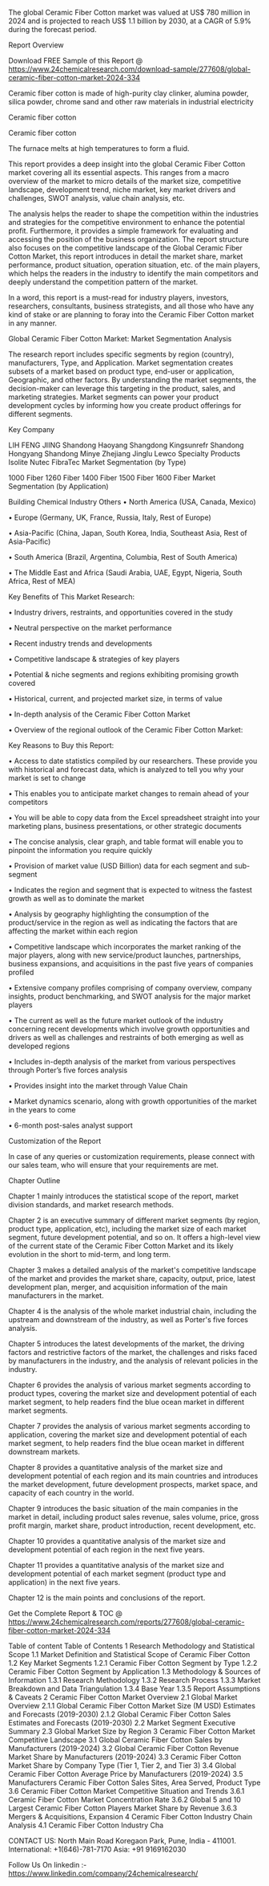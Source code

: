 The global Ceramic Fiber Cotton market was valued at US$ 780 million in 2024 and is projected to reach US$ 1.1 billion by 2030, at a CAGR of 5.9% during the forecast period.

Report Overview

Download FREE Sample of this Report @ https://www.24chemicalresearch.com/download-sample/277608/global-ceramic-fiber-cotton-market-2024-334

Ceramic fiber cotton is made of high-purity clay clinker, alumina powder, silica powder, chrome sand and other raw materials in industrial electricity

Ceramic fiber cotton

Ceramic fiber cotton

The furnace melts at high temperatures to form a fluid.

This report provides a deep insight into the global Ceramic Fiber Cotton market covering all its essential aspects. This ranges from a macro overview of the market to micro details of the market size, competitive landscape, development trend, niche market, key market drivers and challenges, SWOT analysis, value chain analysis, etc.

The analysis helps the reader to shape the competition within the industries and strategies for the competitive environment to enhance the potential profit. Furthermore, it provides a simple framework for evaluating and accessing the position of the business organization. The report structure also focuses on the competitive landscape of the Global Ceramic Fiber Cotton Market, this report introduces in detail the market share, market performance, product situation, operation situation, etc. of the main players, which helps the readers in the industry to identify the main competitors and deeply understand the competition pattern of the market.

In a word, this report is a must-read for industry players, investors, researchers, consultants, business strategists, and all those who have any kind of stake or are planning to foray into the Ceramic Fiber Cotton market in any manner.

Global Ceramic Fiber Cotton Market: Market Segmentation Analysis

The research report includes specific segments by region (country), manufacturers, Type, and Application. Market segmentation creates subsets of a market based on product type, end-user or application, Geographic, and other factors. By understanding the market segments, the decision-maker can leverage this targeting in the product, sales, and marketing strategies. Market segments can power your product development cycles by informing how you create product offerings for different segments.

Key Company

LIH FENG JIING
Shandong Haoyang
Shangdong Kingsunrefr
Shandong Hongyang
Shandong Minye
Zhejiang Jinglu
Lewco Specialty Products
Isolite
Nutec FibraTec
Market Segmentation (by Type)

1000 Fiber
1260 Fiber
1400 Fiber
1500 Fiber
1600 Fiber
Market Segmentation (by Application)

Building
Chemical Industry
Others
• North America (USA, Canada, Mexico)

• Europe (Germany, UK, France, Russia, Italy, Rest of Europe)

• Asia-Pacific (China, Japan, South Korea, India, Southeast Asia, Rest of Asia-Pacific)

• South America (Brazil, Argentina, Columbia, Rest of South America)

• The Middle East and Africa (Saudi Arabia, UAE, Egypt, Nigeria, South Africa, Rest of MEA)

Key Benefits of This Market Research:

• Industry drivers, restraints, and opportunities covered in the study

• Neutral perspective on the market performance

• Recent industry trends and developments

• Competitive landscape & strategies of key players

• Potential & niche segments and regions exhibiting promising growth covered

• Historical, current, and projected market size, in terms of value

• In-depth analysis of the Ceramic Fiber Cotton Market

• Overview of the regional outlook of the Ceramic Fiber Cotton Market:

Key Reasons to Buy this Report:

• Access to date statistics compiled by our researchers. These provide you with historical and forecast data, which is analyzed to tell you why your market is set to change

• This enables you to anticipate market changes to remain ahead of your competitors

• You will be able to copy data from the Excel spreadsheet straight into your marketing plans, business presentations, or other strategic documents

• The concise analysis, clear graph, and table format will enable you to pinpoint the information you require quickly

• Provision of market value (USD Billion) data for each segment and sub-segment

• Indicates the region and segment that is expected to witness the fastest growth as well as to dominate the market

• Analysis by geography highlighting the consumption of the product/service in the region as well as indicating the factors that are affecting the market within each region

• Competitive landscape which incorporates the market ranking of the major players, along with new service/product launches, partnerships, business expansions, and acquisitions in the past five years of companies profiled

• Extensive company profiles comprising of company overview, company insights, product benchmarking, and SWOT analysis for the major market players

• The current as well as the future market outlook of the industry concerning recent developments which involve growth opportunities and drivers as well as challenges and restraints of both emerging as well as developed regions

• Includes in-depth analysis of the market from various perspectives through Porter’s five forces analysis

• Provides insight into the market through Value Chain

• Market dynamics scenario, along with growth opportunities of the market in the years to come

• 6-month post-sales analyst support

Customization of the Report

In case of any queries or customization requirements, please connect with our sales team, who will ensure that your requirements are met.

Chapter Outline

Chapter 1 mainly introduces the statistical scope of the report, market division standards, and market research methods.

Chapter 2 is an executive summary of different market segments (by region, product type, application, etc), including the market size of each market segment, future development potential, and so on. It offers a high-level view of the current state of the Ceramic Fiber Cotton Market and its likely evolution in the short to mid-term, and long term.

Chapter 3 makes a detailed analysis of the market's competitive landscape of the market and provides the market share, capacity, output, price, latest development plan, merger, and acquisition information of the main manufacturers in the market.

Chapter 4 is the analysis of the whole market industrial chain, including the upstream and downstream of the industry, as well as Porter's five forces analysis.

Chapter 5 introduces the latest developments of the market, the driving factors and restrictive factors of the market, the challenges and risks faced by manufacturers in the industry, and the analysis of relevant policies in the industry.

Chapter 6 provides the analysis of various market segments according to product types, covering the market size and development potential of each market segment, to help readers find the blue ocean market in different market segments.

Chapter 7 provides the analysis of various market segments according to application, covering the market size and development potential of each market segment, to help readers find the blue ocean market in different downstream markets.

Chapter 8 provides a quantitative analysis of the market size and development potential of each region and its main countries and introduces the market development, future development prospects, market space, and capacity of each country in the world.

Chapter 9 introduces the basic situation of the main companies in the market in detail, including product sales revenue, sales volume, price, gross profit margin, market share, product introduction, recent development, etc.

Chapter 10 provides a quantitative analysis of the market size and development potential of each region in the next five years.

Chapter 11 provides a quantitative analysis of the market size and development potential of each market segment (product type and application) in the next five years.

Chapter 12 is the main points and conclusions of the report.

Get the Complete Report & TOC @ https://www.24chemicalresearch.com/reports/277608/global-ceramic-fiber-cotton-market-2024-334

Table of content
Table of Contents
1 Research Methodology and Statistical Scope
1.1 Market Definition and Statistical Scope of Ceramic Fiber Cotton
1.2 Key Market Segments
1.2.1 Ceramic Fiber Cotton Segment by Type
1.2.2 Ceramic Fiber Cotton Segment by Application
1.3 Methodology & Sources of Information
1.3.1 Research Methodology
1.3.2 Research Process
1.3.3 Market Breakdown and Data Triangulation
1.3.4 Base Year
1.3.5 Report Assumptions & Caveats
2 Ceramic Fiber Cotton Market Overview
2.1 Global Market Overview
2.1.1 Global Ceramic Fiber Cotton Market Size (M USD) Estimates and Forecasts (2019-2030)
2.1.2 Global Ceramic Fiber Cotton Sales Estimates and Forecasts (2019-2030)
2.2 Market Segment Executive Summary
2.3 Global Market Size by Region
3 Ceramic Fiber Cotton Market Competitive Landscape
3.1 Global Ceramic Fiber Cotton Sales by Manufacturers (2019-2024)
3.2 Global Ceramic Fiber Cotton Revenue Market Share by Manufacturers (2019-2024)
3.3 Ceramic Fiber Cotton Market Share by Company Type (Tier 1, Tier 2, and Tier 3)
3.4 Global Ceramic Fiber Cotton Average Price by Manufacturers (2019-2024)
3.5 Manufacturers Ceramic Fiber Cotton Sales Sites, Area Served, Product Type
3.6 Ceramic Fiber Cotton Market Competitive Situation and Trends
3.6.1 Ceramic Fiber Cotton Market Concentration Rate
3.6.2 Global 5 and 10 Largest Ceramic Fiber Cotton Players Market Share by Revenue
3.6.3 Mergers & Acquisitions, Expansion
4 Ceramic Fiber Cotton Industry Chain Analysis
4.1 Ceramic Fiber Cotton Industry Cha

CONTACT US:
North Main Road Koregaon Park, Pune, India - 411001.
International: +1(646)-781-7170
Asia: +91 9169162030

Follow Us On linkedin :- https://www.linkedin.com/company/24chemicalresearch/

